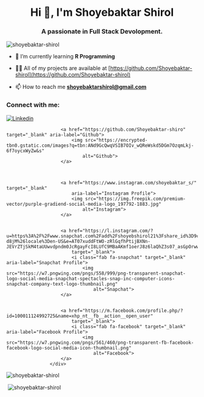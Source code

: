<h1 align="center">Hi 👋, I'm Shoyebaktar Shirol</h1>
<h3 align="center">A passionate in Full Stack Devolopment.</h3>

<p align="left"> <img src="https://komarev.com/ghpvc/?username=shoyebaktar-shirol&label=Profile%20views&color=0e75b6&style=flat" alt="shoyebaktar-shirol" /> </p>

- 🌱 I’m currently learning **R Programming**

- 👨‍💻 All of my projects are available at [https://github.com/Shoyebaktar-shirol](https://github.com/Shoyebaktar-shirol)

- 📫 How to reach me **shoyebaktarshirol@gmail.com**

<h3 align="left">Connect with me:</h3>
<p align="left">


 <div class="social-icons">
                        <a href="https://www.linkedin.com/in/shoyebaktar-shirol-1a9976279" target="_blank"
                            aria-label="LinkedIn Profile">
                            <img src="https://th.bing.com/th/id/OIP.w_zDkEJ9aLiWR-g0rff8hwHaHa?pid=ImgDet&rs=1"
                                alt="Linkedin">
                        </a>


                        <a href="https://github.com/Shoyebaktar-shiro" target="_blank" aria-label="Github">
                            <img src="https://encrypted-tbn0.gstatic.com/images?q=tbn:ANd9GcQwqVSIB7OIv_wQReWskd5DGm7OzqmLkj-6f7oycxWyZw&s"
                                alt="Github">
                        </a>



                        <a href="https://www.instagram.com/shoyebaktar_s/" target="_blank"
                            aria-label="Instagram Profile">
                            <img src="https://img.freepik.com/premium-vector/purple-gradiend-social-media-logo_197792-1883.jpg"
                                alt="Instagram">
                        </a>


                        <a href="https://l.instagram.com/?u=https%3A%2F%2Fwww.snapchat.com%2Fadd%2Fshoyebshirol21%3Fshare_id%3D9c6CRS-d8jM%26locale%3Den-US&e=AT07xuddFtWO-zRlGqfhPtijBXNn-JEVrZTjSkM4taUUwvdpndm0JcRgayFcI8LUfC9MBaAKmf1oerJ8z6laQhZ3s07_asGpOrwwkZNomqUF0AZfxTZtY1s"
                            target="_blank">
                            <i class="fab fa-snapchat" target="_blank" aria-label="Snapchat Profile">
                                <img src="https://w7.pngwing.com/pngs/558/999/png-transparent-snapchat-logo-social-media-snapchat-spectacles-snap-inc-computer-icons-snapchat-company-text-logo-thumbnail.png"
                                    alt="Snapchat">
                        </a>


                        <a href="https://m.facebook.com/profile.php/?id=100011124992725&name=xhp_nt__fb__action__open_user"
                            target="_blank">
                            <i class="fab fa-facebook" target="_blank" aria-label="Facebook Profile">
                                <img src="https://w7.pngwing.com/pngs/561/460/png-transparent-fb-facebook-facebook-logo-social-media-icon-thumbnail.png"
                                    alt="Facebook">
                        </a>
                    </div>
</p>




<p align="left"> <img src="https://komarev.com/ghpvc/?username=shoyebaktar-shirol&label=Profile%20views&color=0e75b6&style=flat" alt="shoyebaktar-shirol" /> </p>


</p>



<p>&nbsp;<img align="center" src="https://github-readme-stats.vercel.app/api?username=shoyebaktar-shirol&show_icons=true&locale=en" alt="shoyebaktar-shirol" /></p>

